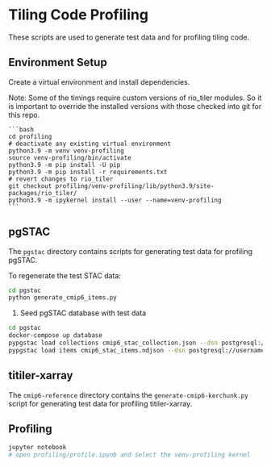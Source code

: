 # Tiling Code Profiling

These scripts are used to generate test data and for profiling tiling code.

## Environment Setup

Create a virtual environment and install dependencies.

Note: Some of the timings require custom versions of rio_tiler modules. So it is important to override the installed versions with those checked into git for this repo.

    ```bash
    cd profiling
    # deactivate any existing virtual environment
    python3.9 -m venv venv-profiling
    source venv-profiling/bin/activate
    python3.9 -m pip install -U pip
    python3.9 -m pip install -r requirements.txt
    # revert changes to rio_tiler
    git checkout profiling/venv-profiling/lib/python3.9/site-packages/rio_tiler/
    python3.9 -m ipykernel install --user --name=venv-profiling
    ```

## pgSTAC

The `pgstac` directory contains scripts for generating test data for profiling pgSTAC.

To regenerate the test STAC data:

```bash
cd pgstac
python generate_cmip6_items.py
```

1. Seed pgSTAC database with test data

```bash
cd pgstac
docker-compose up database
pypgstac load collections cmip6_stac_collection.json --dsn postgresql://username:password@localhost:5439/postgis --method upsert
pypgstac load items cmip6_stac_items.ndjson --dsn postgresql://username:password@localhost:5439/postgis --method upsert
```

## titiler-xarray

The `cmip6-reference` directory contains the `generate-cmip6-kerchunk.py` script for generating test data for profiling titiler-xarray.

## Profiling

```bash
jupyter notebook 
# open profiling/profile.ipynb and select the venv-profiling kernel
```
